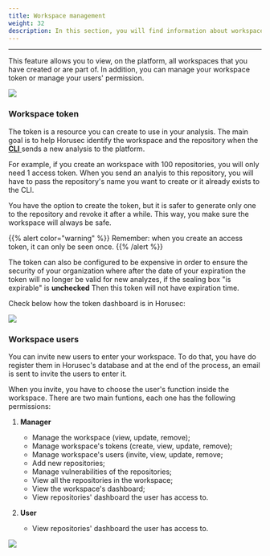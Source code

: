 ```yaml
---
title: Workspace management
weight: 32
description: In this section, you will find information about workspace management.
---
```


---

This feature allows you to view, on the platform, all workspaces that you have created or are part of. In addition, you can manage your workspace token or manage your users' permission.

![](/docs/ptbr/web/services/manager/workspace-management/0-workspace.gif)

###  Workspace token

The token is a resource you can create to use in your analysis. The main goal is to help Horusec identify the workspace and the repository when the [**CLI** ](../../cli)sends a new analysis to the platform.

For example, if you create an workspace with 100 repositories, you will only need 1 access token. When you send an analyis to this repository, you will have to pass the repository's name you want to create or it already exists to the CLI.

You have the option to create the token, but it is safer to generate only one to the repository and revoke it after a while. This way, you make sure the workspace will always be safe.


{{% alert color="warning" %}}
Remember: when you create an access token, it can only be seen once.
{{% /alert %}}

The token can also be configured to be expensive in order to ensure the security of your organization where after the date of your expiration the token will no longer be valid for new analyzes, if the sealing box "is expirable" is **unchecked** Then this token will not have expiration time.

Check below how the token dashboard is in Horusec:

![](/docs/ptbr/web/services/manager/workspace-management/1-token.gif)

### Workspace users

You can invite new users to enter your workspace. To do that, you have do register them in Horusec's database and at the end of the process, an email is sent to invite the users to enter it.

When you invite, you have to choose the user's function inside the workspace. There are two main funtions, each one has the following permissions:

1. **Manager**

   * Manage the workspace \(view, update, remove\);
   * Manage workspace's tokens \(create, view, update, remove\);
   * Manage workspace's users \(invite, view, update, remove;
   * Add new repositories;
   * Manage vulnerabilities of the repositories;
   * View all the repositories in the workspace;
   * View the workspace's dashboard;
   * View repositories' dashboard the user has access to.

2. **User**

   * View repositories' dashboard the user has access to.

![](/docs/ptbr/web/services/manager/workspace-management/2-invite.gif)

